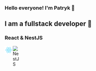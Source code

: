 ### Hello everyone! I'm Patryk 👋

## I am a fullstack developer 🙌

### React & NestJS

<img align="left" alt="React" width="26px" src="https://raw.githubusercontent.com/github/explore/80688e429a7d4ef2fca1e82350fe8e3517d3494d/topics/react/react.png" />
<img align="left" alt="NestJS" width="26px" src="https://avatars.githubusercontent.com/u/28507035?s=200&v=4" />

